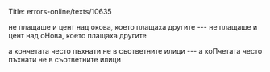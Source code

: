 Title: errors-online/texts/10635

не плащаше и цент над окова, което плащаха другите --- не плащаше и цент над оНова, което плащаха другите

а кончетата често пъхнати не в съответните илици ---  а коПчетата често пъхнати не в съответните илици

